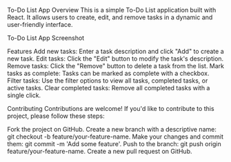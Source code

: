 To-Do List App
Overview
This is a simple To-Do List application built with React. It allows users to create, edit, and remove tasks in a dynamic and user-friendly interface.

To-Do List App Screenshot

Features
Add new tasks: Enter a task description and click "Add" to create a new task.
Edit tasks: Click the "Edit" button to modify the task's description.
Remove tasks: Click the "Remove" button to delete a task from the list.
Mark tasks as complete: Tasks can be marked as complete with a checkbox.
Filter tasks: Use the filter options to view all tasks, completed tasks, or active tasks.
Clear completed tasks: Remove all completed tasks with a single click.

Contributing
Contributions are welcome! If you'd like to contribute to this project, please follow these steps:

Fork the project on GitHub.
Create a new branch with a descriptive name: git checkout -b feature/your-feature-name.
Make your changes and commit them: git commit -m 'Add some feature'.
Push to the branch: git push origin feature/your-feature-name.
Create a new pull request on GitHub.
